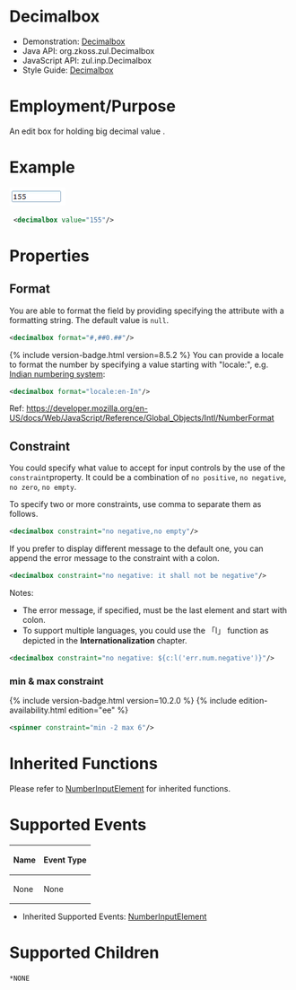 # Decimalbox

- Demonstration:
  [Decimalbox](http://www.zkoss.org/zkdemo/input/form_sample)
- Java API: <javadoc>org.zkoss.zul.Decimalbox</javadoc>
- JavaScript API:
  <javadoc directory="jsdoc">zul.inp.Decimalbox</javadoc>
- Style Guide: [
  Decimalbox]({{site.baseurl}}/zk_style_customization_guide/XUL_Component_Specification/Decimalbox)

# Employment/Purpose

An edit box for holding big decimal value .

# Example

![](/zk_component_ref/images/ZKComRef_Decimalbox_Examples.PNG)

``` xml
 <decimalbox value="155"/>
```

# Properties

## Format

You are able to format the field by providing specifying the attribute
with a formatting string. The default value is `null`.

``` xml
<decimalbox format="#,##0.##"/>
```

{% include version-badge.html version=8.5.2 %} You can provide a locale to format
the number by specifying a value starting with "locale:", e.g. [Indian
numbering
system](https://en.wikipedia.org/wiki/Indian_numbering_system):

``` xml
<decimalbox format="locale:en-In"/>
```

Ref:
<https://developer.mozilla.org/en-US/docs/Web/JavaScript/Reference/Global_Objects/Intl/NumberFormat>

## Constraint

You could specify what value to accept for input controls by the use of
the `constraint`property. It could be a combination of `no positive`,
`no negative`, `no zero`, `no empty`.

To specify two or more constraints, use comma to separate them as
follows.

``` xml
<decimalbox constraint="no negative,no empty"/>
```

If you prefer to display different message to the default one, you can
append the error message to the constraint with a colon.

``` xml
<decimalbox constraint="no negative: it shall not be negative"/>
```

Notes:

- The error message, if specified, must be the last element and start
  with colon.
- To support multiple languages, you could use the 「l」 function as
  depicted in the **Internationalization** chapter.

``` xml
<decimalbox constraint="no negative: ${c:l('err.num.negative')}"/>
```

### min & max constraint

{% include version-badge.html version=10.2.0 %}
{% include edition-availability.html edition="ee" %}

``` xml
<spinner constraint="min -2 max 6"/>
```

# Inherited Functions

Please refer to [
NumberInputElement]({{site.baseurl}}/zk_component_ref/base_components/NumberInputElement)
for inherited functions.

# Supported Events

<table>
<thead>
<tr class="header">
<th><center>
<p>Name</p>
</center></th>
<th><center>
<p>Event Type</p>
</center></th>
</tr>
</thead>
<tbody>
<tr class="odd">
<td><p>None</p></td>
<td><p>None</p></td>
</tr>
</tbody>
</table>

- Inherited Supported Events: [
  NumberInputElement]({{site.baseurl}}/zk_component_ref/base_components/NumberInputElement#Supported_Events)

# Supported Children

`*NONE`

